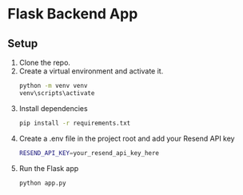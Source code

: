 # Flask Backend App

## Setup
1. Clone the repo.
2. Create a virtual environment and activate it.
   ```bash
   python -m venv venv
   venv\scripts\activate
3. Install dependencies
   ```bash
   pip install -r requirements.txt
4. Create a .env file in the project root and add your Resend API key
   ```bash
   RESEND_API_KEY=your_resend_api_key_here
5. Run the Flask app
   ```bash
   python app.py
